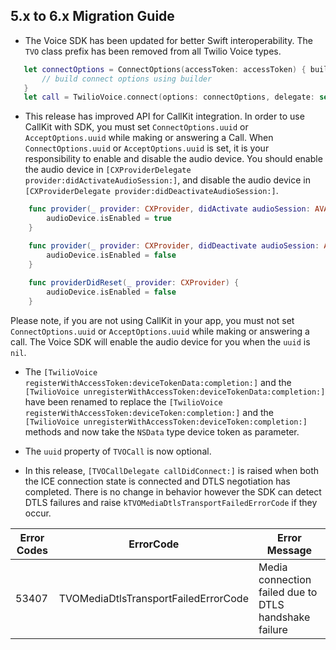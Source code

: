 ## 5.x to 6.x Migration Guide

- The Voice SDK has been updated for better Swift interoperability. The `TVO` class prefix has been removed from all Twilio Voice types.
 
 ```swift
    let connectOptions = ConnectOptions(accessToken: accessToken) { builder in
        // build connect options using builder
    }
    let call = TwilioVoice.connect(options: connectOptions, delegate: self)
 ```
 
- This release has improved API for CallKit integration. In order to use CallKit with SDK, you must set `ConnectOptions.uuid` or `AcceptOptions.uuid` while making or answering a Call. When `ConnectOptions.uuid` or `AcceptOptions.uuid` is set, it is your responsibility to enable and disable the audio device. You should enable the audio device in `[CXProviderDelegate provider:didActivateAudioSession:]`, and disable the audio device in `[CXProviderDelegate provider:didDeactivateAudioSession:]`.

```swift
    func provider(_ provider: CXProvider, didActivate audioSession: AVAudioSession) {
        audioDevice.isEnabled = true
    }

    func provider(_ provider: CXProvider, didDeactivate audioSession: AVAudioSession) {
        audioDevice.isEnabled = false
    }
    
    func providerDidReset(_ provider: CXProvider) {
        audioDevice.isEnabled = false
    }
```

Please note, if you are not using CallKit in your app, you must not set `ConnectOptions.uuid` or `AcceptOptions.uuid` while making or answering a call. The Voice SDK will enable the audio device for you when the `uuid` is `nil`. 

- The `[TwilioVoice registerWithAccessToken:deviceTokenData:completion:]` and the `[TwilioVoice unregisterWithAccessToken:deviceTokenData:completion:]` have been renamed to replace the `[TwilioVoice registerWithAccessToken:deviceToken:completion:]` and the `[TwilioVoice unregisterWithAccessToken:deviceToken:completion:]` methods and now take the `NSData` type device token as parameter.

- The `uuid` property of `TVOCall` is now optional.

- In this release, `[TVOCallDelegate callDidConnect:]` is raised when both the ICE connection state is connected and DTLS negotiation has completed. There is no change in behavior however the SDK can detect DTLS failures and raise `kTVOMediaDtlsTransportFailedErrorCode` if they occur.

| Error Codes | ErrorCode  | Error Message |
| ------------| -----------| ------------- |
| 53407 | TVOMediaDtlsTransportFailedErrorCode | Media connection failed due to DTLS handshake failure |